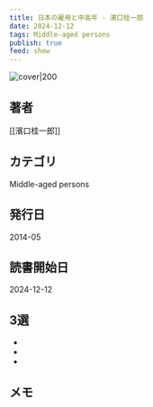 ```yaml
---
title: 日本の雇用と中高年 - 濱口桂一郎
date: 2024-12-12
tags: Middle-aged persons
publish: true
feed: show
---
```

![cover|200](http://books.google.com/books/content?id=NSfeoAEACAAJ&printsec=frontcover&img=1&zoom=1&source=gbs_api)
## 著者
[[濱口桂一郎]]
## カテゴリ
Middle-aged persons
## 発行日
2014-05
## 読書開始日
2024-12-12

## 3選
 - 
 - 
 - 
## メモ